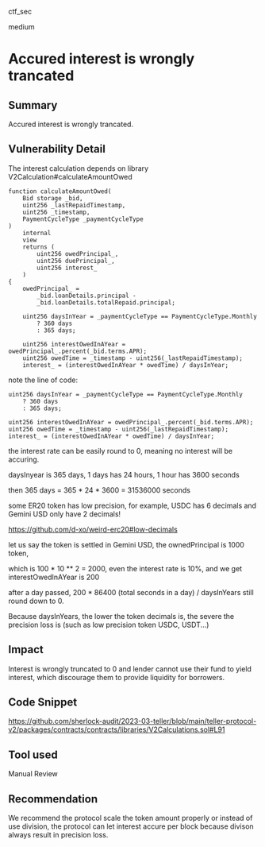 ctf_sec

medium

# Accured interest is wrongly trancated

## Summary

Accured interest is wrongly trancated.

## Vulnerability Detail

The interest calculation depends on library V2Calculation#calculateAmountOwed

```solidity
function calculateAmountOwed(
	Bid storage _bid,
	uint256 _lastRepaidTimestamp,
	uint256 _timestamp,
	PaymentCycleType _paymentCycleType
)
	internal
	view
	returns (
		uint256 owedPrincipal_,
		uint256 duePrincipal_,
		uint256 interest_
	)
{
	owedPrincipal_ =
		_bid.loanDetails.principal -
		_bid.loanDetails.totalRepaid.principal;

	uint256 daysInYear = _paymentCycleType == PaymentCycleType.Monthly
		? 360 days
		: 365 days;

	uint256 interestOwedInAYear = owedPrincipal_.percent(_bid.terms.APR);
	uint256 owedTime = _timestamp - uint256(_lastRepaidTimestamp);
	interest_ = (interestOwedInAYear * owedTime) / daysInYear;
```

note the line of code:

```solidity
uint256 daysInYear = _paymentCycleType == PaymentCycleType.Monthly
	? 360 days
	: 365 days;

uint256 interestOwedInAYear = owedPrincipal_.percent(_bid.terms.APR);
uint256 owedTime = _timestamp - uint256(_lastRepaidTimestamp);
interest_ = (interestOwedInAYear * owedTime) / daysInYear;
```

the interest rate can be easily round to 0, meaning no interest will be accuring.

daysInyear is 365 days, 1 days has 24 hours, 1 hour has 3600 seconds

then 365 days = 365 * 24 * 3600 = 31536000 seconds

some ER20 token has low precision, for example, USDC has 6 decimals and Gemini USD only have 2 decimals!

https://github.com/d-xo/weird-erc20#low-decimals

let us say the token is settled in Gemini USD, the ownedPrincipal is 1000 token,

which is 100 * 10 ** 2 = 2000, even the interest rate is 10%, and we get interestOwedInAYear is 200

after a day passed, 200 * 86400 (total seconds in a day) / daysInYears still round down to 0.

Because daysInYears, the lower the token decimals is, the severe the precision loss is (such as low precision token USDC, USDT...)

## Impact

Interest is wrongly truncated to 0 and lender cannot use their fund to yield interest, which discourage them to provide liquidity for borrowers.

## Code Snippet

https://github.com/sherlock-audit/2023-03-teller/blob/main/teller-protocol-v2/packages/contracts/contracts/libraries/V2Calculations.sol#L91

## Tool used

Manual Review

## Recommendation

We recommend the protocol scale the token amount properly or instead of use division, the protocol can let interest accure per block because divison always result in precision loss.

